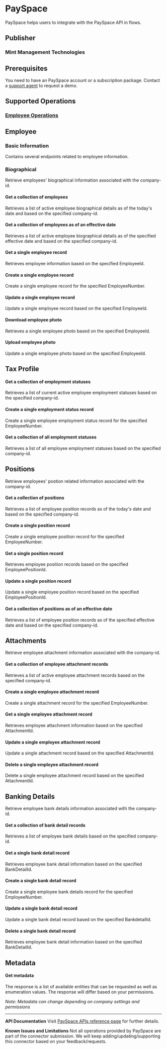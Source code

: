 # PaySpace
PaySpace helps users to integrate with the PaySpace API in flows.

## Publisher
### Mint Management Technologies
## Prerequisites
You need to have an PaySpace account or a subscription package. Contact a [support agent](https://www.payspace.com/product-options-old/payspace-demo-request/) to request a demo.

## Supported Operations
### [Employee Operations](http://https://developer.payspace.com/#6226ba62-c7d3-49b9-ab62-6619747fe52d/  "Employee Operations")

## Employee
### Basic Information
Contains several endpoints related to employee information.

### Biographical
Retrieve employees' biographical information associated with the company-id.

#### Get a collection of employees
Retrieves a list of active employee biographical details as of the today's date and based on the specified company-id.

#### Get a collection of employees as of an effective date
Retrieves a list of active employee biographical details as of the specified effective date and based on the specified company-id.

#### Get a single employee record
Retrieves employee information based on the specified EmployeeId.

#### Create a single employee record
Create a single employee record for the specified EmployeeNumber.

#### Update a single employee record
Update a single employee record based on the specified EmployeeId.

#### Download employee photo
Retrieves a single employee photo based on the specified EmployeeId.

#### Upload employee photo
Update a single employee photo based on the specified EmployeeId.

## Tax Profile
#### Get a collection of employment statuses
Retrieves a list of current active employee employment statuses based on the specified company-id.

#### Create a single employment status record
Create a single employee employment status record for the specified EmployeeNumber.

#### Get a collection of all employment statuses
Retrieves a list of all employee employment statuses based on the specified company-id.

## Positions
Retrieve employees' postion related information associated with the company-id.

#### Get a collection of positions
Retrieves a list of employee position records as of the today's date and based on the specified company-id.

#### Create a single position record
Create a single employee position record for the specified EmployeeNumber.

#### Get a single position record
Retrieves employee position records based on the specified EmployeePositionId.

#### Update a single position record
Update a single employee position record based on the specified EmployeePositionId.

#### Get a collection of positions as of an effective date
Retrieves a list of employee position records as of the specified effective date and based on the specified company-id.

## Attachments
Retrieve employee attachment information associated with the company-id.

#### Get a collection of employee attachment records
Retrieves a list of active employee attachment records based on the specified company-id.

#### Create a single employee attachment record
Create a single attachment record for the specified EmployeeNumber.

#### Get a single employee attachment record
Retrieves employee attachment information based on the specified AttachmentId.

#### Update a single employee attachment record
Update a single attachment record based on the specified AttachmentId.

#### Delete a single employee attachment record
Delete a single employee attachment record based on the specified AttachmentId.

## Banking Details
Retrieve employee bank details information associated with the company-id.

#### Get a collection of bank detail records
Retrieves a list of employee bank details based on the specified company-id.

#### Get a single bank detail record
Retrieves employee bank detail information based on the specified BankDetailId.

#### Create a single bank detail record
Create a single employee bank details record for the specified EmployeeNumber.

#### Update a single bank detail record
Update a single bank detail record based on the specified BankdetailId.

#### Delete a single bank detail record
Retrieves employee bank detail information based on the specified BankDetailId.

## Metadata
#### Get metadata
The response is a list of available entities that can be requested as well as enumeration values. The response will differ based on your permissions.

*Note: Metadata can change depending on company settings and permissions*

------------

**API Documentation**
Visit [PaySpace APIs reference page](https://developer.payspace.com/  "PaySpace APIs reference page") for further details.

**Known Issues and Limitations**
Not all operations provided by PaySpace are part of the connector submission. We will keep adding/updating/supporting this connector based on your feedback/requests.